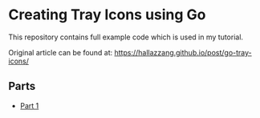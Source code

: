 # Creating Tray Icons using Go

This repository contains full example code which is used in my tutorial.

Original article can be found at: https://hallazzang.github.io/post/go-tray-icons/

## Parts

- [Part 1](part1)

